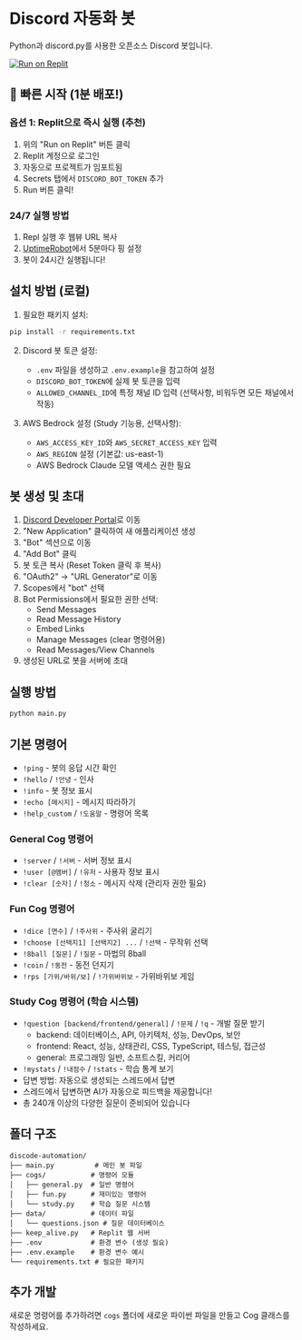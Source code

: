 # Discord 자동화 봇

Python과 discord.py를 사용한 오픈소스 Discord 봇입니다.

[![Run on Replit](https://replit.com/badge/github/YOUR_USERNAME/YOUR_REPO_NAME)](https://replit.com/new/github/YOUR_USERNAME/YOUR_REPO_NAME)

## 🚀 빠른 시작 (1분 배포!)

### 옵션 1: Replit으로 즉시 실행 (추천)
1. 위의 "Run on Replit" 버튼 클릭
2. Replit 계정으로 로그인
3. 자동으로 프로젝트가 임포트됨
4. Secrets 탭에서 `DISCORD_BOT_TOKEN` 추가
5. Run 버튼 클릭!

### 24/7 실행 방법
1. Repl 실행 후 웹뷰 URL 복사
2. [UptimeRobot](https://uptimerobot.com)에서 5분마다 핑 설정
3. 봇이 24시간 실행됩니다!

## 설치 방법 (로컬)

1. 필요한 패키지 설치:
```bash
pip install -r requirements.txt
```

2. Discord 봇 토큰 설정:
   - `.env` 파일을 생성하고 `.env.example`을 참고하여 설정
   - `DISCORD_BOT_TOKEN`에 실제 봇 토큰을 입력
   - `ALLOWED_CHANNEL_ID`에 특정 채널 ID 입력 (선택사항, 비워두면 모든 채널에서 작동)

3. AWS Bedrock 설정 (Study 기능용, 선택사항):
   - `AWS_ACCESS_KEY_ID`와 `AWS_SECRET_ACCESS_KEY` 입력
   - `AWS_REGION` 설정 (기본값: us-east-1)
   - AWS Bedrock Claude 모델 액세스 권한 필요

## 봇 생성 및 초대

1. [Discord Developer Portal](https://discord.com/developers/applications)로 이동
2. "New Application" 클릭하여 새 애플리케이션 생성
3. "Bot" 섹션으로 이동
4. "Add Bot" 클릭
5. 봇 토큰 복사 (Reset Token 클릭 후 복사)
6. "OAuth2" → "URL Generator"로 이동
7. Scopes에서 "bot" 선택
8. Bot Permissions에서 필요한 권한 선택:
   - Send Messages
   - Read Message History
   - Embed Links
   - Manage Messages (clear 명령어용)
   - Read Messages/View Channels
9. 생성된 URL로 봇을 서버에 초대

## 실행 방법

```bash
python main.py
```

## 기본 명령어

- `!ping` - 봇의 응답 시간 확인
- `!hello` / `!안녕` - 인사
- `!info` - 봇 정보 표시
- `!echo [메시지]` - 메시지 따라하기
- `!help_custom` / `!도움말` - 명령어 목록

### General Cog 명령어
- `!server` / `!서버` - 서버 정보 표시
- `!user [@멤버]` / `!유저` - 사용자 정보 표시
- `!clear [숫자]` / `!청소` - 메시지 삭제 (관리자 권한 필요)

### Fun Cog 명령어
- `!dice [면수]` / `!주사위` - 주사위 굴리기
- `!choose [선택지1] [선택지2] ...` / `!선택` - 무작위 선택
- `!8ball [질문]` / `!질문` - 마법의 8ball
- `!coin` / `!동전` - 동전 던지기
- `!rps [가위/바위/보]` / `!가위바위보` - 가위바위보 게임

### Study Cog 명령어 (학습 시스템)
- `!question [backend/frontend/general]` / `!문제` / `!q` - 개발 질문 받기
  - backend: 데이터베이스, API, 아키텍처, 성능, DevOps, 보안
  - frontend: React, 성능, 상태관리, CSS, TypeScript, 테스팅, 접근성
  - general: 프로그래밍 일반, 소프트스킬, 커리어
- `!mystats` / `!내점수` / `!stats` - 학습 통계 보기
- 답변 방법: 자동으로 생성되는 스레드에서 답변
- 스레드에서 답변하면 AI가 자동으로 피드백을 제공합니다!
- 총 240개 이상의 다양한 질문이 준비되어 있습니다

## 폴더 구조

```
discode-automation/
├── main.py          # 메인 봇 파일
├── cogs/           # 명령어 모듈
│   ├── general.py  # 일반 명령어
│   ├── fun.py      # 재미있는 명령어
│   └── study.py    # 학습 질문 시스템
├── data/           # 데이터 파일
│   └── questions.json # 질문 데이터베이스
├── keep_alive.py   # Replit 웹 서버
├── .env            # 환경 변수 (생성 필요)
├── .env.example    # 환경 변수 예시
└── requirements.txt # 필요한 패키지
```

## 추가 개발

새로운 명령어를 추가하려면 `cogs` 폴더에 새로운 파이썬 파일을 만들고 Cog 클래스를 작성하세요.